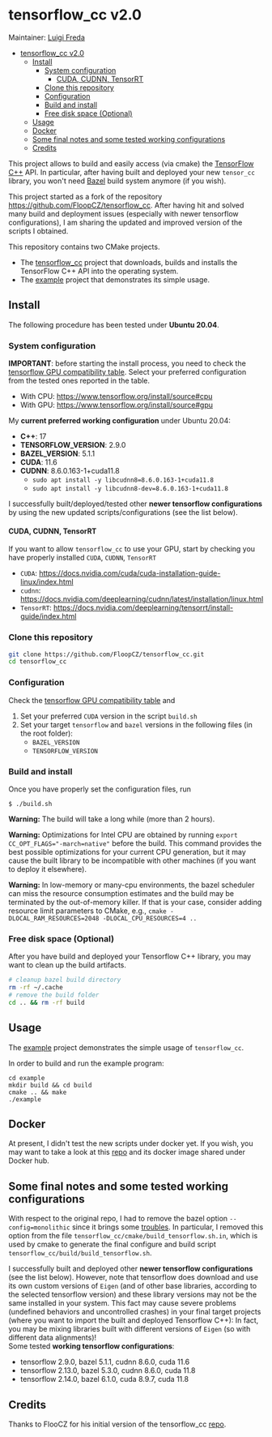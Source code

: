 # tensorflow_cc v2.0

Maintainer: [Luigi Freda](https://www.luigifreda.com)

<!-- TOC -->

- [tensorflow\_cc v2.0](#tensorflow_cc-v20)
  - [Install](#install)
    - [System configuration](#system-configuration)
      - [CUDA, CUDNN, TensorRT](#cuda-cudnn-tensorrt)
    - [Clone this repository](#clone-this-repository)
    - [Configuration](#configuration)
    - [Build and install](#build-and-install)
    - [Free disk space (Optional)](#free-disk-space-optional)
  - [Usage](#usage)
  - [Docker](#docker)
  - [Some final notes and some tested working configurations](#some-final-notes-and-some-tested-working-configurations)
  - [Credits](#credits)

<!-- /TOC -->

This project allows to build and easily access (via cmake) the [TensorFlow C++](https://www.tensorflow.org/api_docs/cc/) API. In particular, after having built and deployed your new `tensor_cc` library, you won't need [Bazel](https://bazel.build/) build system anymore (if you wish).

This project started as a fork of the repository https://github.com/FloopCZ/tensorflow_cc. After having hit and solved many build and deployment issues (especially with newer tensorflow configurations), I am sharing the updated and improved version of the scripts I obtained.  

This repository contains two CMake projects. 
- The [tensorflow_cc](./tensorflow_cc/README.md) project that downloads, builds and installs the TensorFlow C++ API into the operating system. 
- The [example](./example/README.md) project that demonstrates its simple usage.

## Install 

The following procedure has been tested under **Ubuntu 20.04**. 

### System configuration 

**IMPORTANT**: before starting the install process, you need to check the [tensorflow GPU compatibility table](https://www.tensorflow.org/install/source#gpu). Select your preferred configuration from the tested ones reported in the table.
- With CPU: https://www.tensorflow.org/install/source#cpu
- With GPU: https://www.tensorflow.org/install/source#gpu

My **current preferred working configuration** under Ubuntu 20.04:
- **C++**: 17
- **TENSORFLOW_VERSION**: 2.9.0 
- **BAZEL_VERSION**: 5.1.1
- **CUDA**: 11.6 
- **CUDNN**: 8.6.0.163-1+cuda11.8   
     - `sudo apt install -y libcudnn8=8.6.0.163-1+cuda11.8`
    - `sudo apt install -y libcudnn8-dev=8.6.0.163-1+cuda11.8`
  
I successfully built/deployed/tested other **newer tensorflow configurations** by using the new updated scripts/configurations (see the list below).

#### CUDA, CUDNN, TensorRT 

If you want to allow `tensorflow_cc` to use your GPU, start by checking you have properly installed `CUDA`, `CUDNN`, `TensorRT` 

* `CUDA`: https://docs.nvidia.com/cuda/cuda-installation-guide-linux/index.html
* `cudnn`: https://docs.nvidia.com/deeplearning/cudnn/latest/installation/linux.html    
* `TensorRT`: https://docs.nvidia.com/deeplearning/tensorrt/install-guide/index.html  
  

### Clone this repository

```bash
git clone https://github.com/FloopCZ/tensorflow_cc.git
cd tensorflow_cc
```

### Configuration

Check the [tensorflow GPU compatibility table](https://www.tensorflow.org/install/source#gpu) and
1. Set your preferred `CUDA` version in the script `build.sh`
2. Set your target `tensorflow` and `bazel` versions in the following files (in the root folder):
   * `BAZEL_VERSION ` 
   * `TENSORFLOW_VERSION` 


### Build and install 

Once you have properly set the configuration files, run
```
$ ./build.sh 
```

**Warning:** The build will take a long while (more than 2 hours). 

**Warning:** Optimizations for Intel CPU are obtained by running `export CC_OPT_FLAGS="-march=native"`
before the build. This command provides the best possible optimizations for your current CPU generation, but
it may cause the built library to be incompatible with other machines (if you want to deploy it elsewhere).

**Warning:** In low-memory or many-cpu environments, the bazel scheduler can miss the resource consumption
estimates and the build may be terminated by the out-of-memory killer.
If that is your case, consider adding resource limit parameters to CMake, e.g.,
`cmake -DLOCAL_RAM_RESOURCES=2048 -DLOCAL_CPU_RESOURCES=4 ..`

### Free disk space (Optional) 

After you have build and deployed your Tensorflow C++ library, you may want to clean up the build artifacts. 
```bash
# cleanup bazel build directory
rm -rf ~/.cache
# remove the build folder
cd .. && rm -rf build
```

## Usage

The [example](./example/README.md) project demonstrates the simple usage of `tensorflow_cc`.

In order to build and run the example program:
```
cd example
mkdir build && cd build
cmake .. && make
./example 
```

## Docker

At present, I didn't test the new scripts under docker yet. If you wish, you may want to take a look at this [repo](https://github.com/FloopCZ/tensorflow_cc) and its docker image shared under Docker hub.

## Some final notes and some tested working configurations

With respect to the original repo, I had to remove the bazel option `--config=monolithic` since it brings some [troubles](https://github.com/tensorflow/tensorflow/issues/59081). In particular, I removed this option from the file `tensorflow_cc/cmake/build_tensorflow.sh.in`, which is used by cmake to generate the final configure and build script `tensorflow_cc/build/build_tensorflow.sh`. 

I successfully built and deployed other **newer tensorflow configurations** (see the list below). However, note that tensorflow does download and use its own custom versions of `Eigen` (and of other base libraries, according to the selected tensorflow version) and these library versions may not be the same installed in your system. This fact may cause severe problems (undefined behaviors and uncontrolled crashes) in your final target projects (where you want to import the built and deployed Tensorflow C++): In fact, you may be mixing libraries built with different versions of `Eigen` (so with different data alignments)!  
Some tested **working tensorflow configurations**: 
  * tensorflow 2.9.0, bazel 5.1.1, cudnn 8.6.0, cuda 11.6
  * tensorflow 2.13.0, bazel 5.3.0, cudnn 8.6.0, cuda 11.8
  * tensorflow 2.14.0, bazel 6.1.0, cuda 8.9.7, cuda 11.8


## Credits 

Thanks to FlooCZ for his initial version of the tensorflow_cc [repo](https://github.com/FloopCZ/tensorflow_cc).